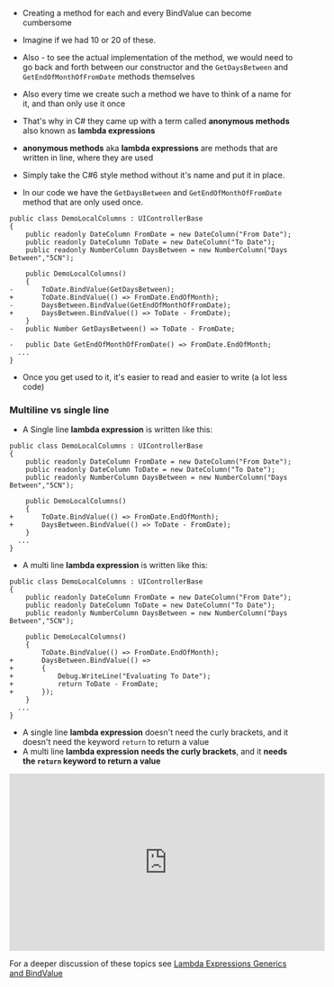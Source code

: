 ﻿* Creating a method for each and every BindValue can become cumbersome
* Imagine if we had 10 or 20 of these.
* Also - to see the actual implementation of the method, we would need to go back and forth between our constructor and the  `GetDaysBetween` and `GetEndOfMonthOfFromDate` methods themselves 
* Also every time we create such a method we have to think of a name for it, and than only use it once



* That's why in C# they came up with a term called **anonymous methods** also known as **lambda expressions**
* **anonymous methods** aka **lambda expressions** are methods that are written in line, where they are used 
* Simply take the C#6 style method without it's name and put it in place.
* In our code we have the `GetDaysBetween` and `GetEndOfMonthOfFromDate` method that are only used once.
```csdiff
public class DemoLocalColumns : UIControllerBase
{
    public readonly DateColumn FromDate = new DateColumn("From Date");
    public readonly DateColumn ToDate = new DateColumn("To Date");
    public readonly NumberColumn DaysBetween = new NumberColumn("Days Between","5CN");

    public DemoLocalColumns()
    {
-       ToDate.BindValue(GetDaysBetween);
+       ToDate.BindValue(() => FromDate.EndOfMonth);
-       DaysBetween.BindValue(GetEndOfMonthOfFromDate);
+       DaysBetween.BindValue(() => ToDate - FromDate);
    }
-   public Number GetDaysBetween() => ToDate - FromDate;

-   public Date GetEndOfMonthOfFromDate() => FromDate.EndOfMonth;
  ...
}
```

* Once you get used to it, it's easier to read and easier to write (a lot less code)
### Multiline vs single line
* A Single line **lambda expression** is written like this:
```csdiff
public class DemoLocalColumns : UIControllerBase
{
    public readonly DateColumn FromDate = new DateColumn("From Date");
    public readonly DateColumn ToDate = new DateColumn("To Date");
    public readonly NumberColumn DaysBetween = new NumberColumn("Days Between","5CN");

    public DemoLocalColumns()
    {
+       ToDate.BindValue(() => FromDate.EndOfMonth);
+       DaysBetween.BindValue(() => ToDate - FromDate);
    }
  ...
}
```
* A multi line **lambda expression** is written like this:
```csdiff
public class DemoLocalColumns : UIControllerBase
{
    public readonly DateColumn FromDate = new DateColumn("From Date");
    public readonly DateColumn ToDate = new DateColumn("To Date");
    public readonly NumberColumn DaysBetween = new NumberColumn("Days Between","5CN");

    public DemoLocalColumns()
    {
        ToDate.BindValue(() => FromDate.EndOfMonth);
+       DaysBetween.BindValue(() => 
+       {
+           Debug.WriteLine("Evaluating To Date");
+           return ToDate - FromDate;
+       });
    }
  ...
}
```

* A single line **lambda expression** doesn't need the curly brackets, and it doesn't need the keyword `return` to return a value
* A multi line **lambda expression** **needs the curly brackets**, and it **needs the `return` keyword to return a value**


<iframe width="560" height="315" src="https://www.youtube.com/embed/9VQXH9k25o8?list=PL1DEQjXG2xnKHKNIRzI4K6oZL-KulU-Vw" frameborder="0" allowfullscreen></iframe>

For a deeper discussion of these topics see [Lambda Expressions Generics and BindValue](lambda-expressions-generics-and-bindvalue.html)
